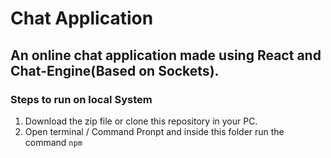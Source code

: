 # Chat Application

## An online chat application made using React and Chat-Engine(Based on Sockets).

### Steps to run on local System

1. Download the zip file or clone this repository in your PC.
2. Open terminal / Command Pronpt and inside this folder run the command `npm`
